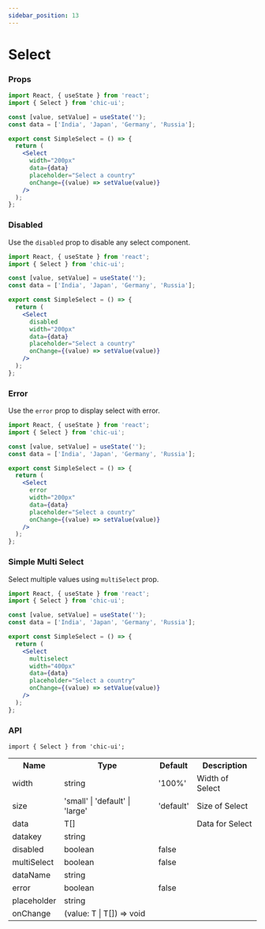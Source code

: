 ```yaml
---
sidebar_position: 13
---
```


# Select

### Props

```jsx
import React, { useState } from 'react';
import { Select } from 'chic-ui';

const [value, setValue] = useState('');
const data = ['India', 'Japan', 'Germany', 'Russia'];

export const SimpleSelect = () => {
  return (
    <Select
      width="200px"
      data={data}
      placeholder="Select a country"
      onChange={(value) => setValue(value)}
    />
  );
};
```

### Disabled

Use the `disabled` prop to disable any select component.

```jsx
import React, { useState } from 'react';
import { Select } from 'chic-ui';

const [value, setValue] = useState('');
const data = ['India', 'Japan', 'Germany', 'Russia'];

export const SimpleSelect = () => {
  return (
    <Select
      disabled
      width="200px"
      data={data}
      placeholder="Select a country"
      onChange={(value) => setValue(value)}
    />
  );
};
```

### Error
Use the `error` prop to display select with error.

```jsx
import React, { useState } from 'react';
import { Select } from 'chic-ui';

const [value, setValue] = useState('');
const data = ['India', 'Japan', 'Germany', 'Russia'];

export const SimpleSelect = () => {
  return (
    <Select
      error
      width="200px"
      data={data}
      placeholder="Select a country"
      onChange={(value) => setValue(value)}
    />
  );
};
```

### Simple Multi Select
Select multiple values using `multiSelect` prop.

```jsx
import React, { useState } from 'react';
import { Select } from 'chic-ui';

const [value, setValue] = useState('');
const data = ['India', 'Japan', 'Germany', 'Russia'];

export const SimpleSelect = () => {
  return (
    <Select
      multiselect
      width="400px"
      data={data}
      placeholder="Select a country"
      onChange={(value) => setValue(value)}
    />
  );
};
```

### API
```
import { Select } from 'chic-ui';
```

<table>
  <tr>
     <th>Name</th>
     <th>Type</th>
     <th>Default</th>
     <th>Description</th>
  </tr>
  <tr>
    <td>width</td>
    <td>string</td>
    <td>'100%'</td>
    <td>Width of Select</td>
  </tr>
  <tr>
    <td>size</td>
    <td>'small' | 'default' | 'large'</td>
    <td>'default'</td>
    <td>Size of Select</td>
  </tr>
  <tr>
    <td>data</td>
    <td>T[]</td>
    <td></td>
    <td>Data for Select</td>
  </tr>
  <tr>
    <td>datakey</td>
    <td>string</td>
    <td></td>
    <td></td>
  </tr>
  <tr>
    <td>disabled</td>
    <td>boolean</td>
    <td>false</td>
    <td></td>
  </tr>
  <tr>
    <td>multiSelect</td>
    <td>boolean</td>
    <td>false</td>
    <td></td>
  </tr>
  <tr>
    <td>dataName</td>
    <td>string</td>
    <td></td>
    <td></td>
  </tr>
  <tr>
    <td>error</td>
    <td>boolean</td>
    <td>false</td>
    <td></td>
  </tr>
  <tr>
    <td>placeholder</td>
    <td>string</td>
    <td></td>
    <td></td>
  </tr>
  <tr>
    <td>onChange</td>
    <td>(value: T | T[]) => void</td>
    <td></td>
    <td></td>
  </tr>
</table>
